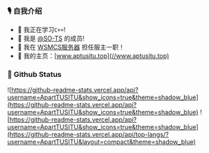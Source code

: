 <!--
**ApartTUSITU/ApartTUSITU** is a ✨ _special_ ✨ repository because its `README.md` (this file) appears on your GitHub profile.

Here are some ideas to get you started:

- 🔭 I’m currently working on ...
- 🌱 I’m currently learning ...
- 👯 I’m looking to collaborate on ...
- 🤔 I’m looking for help with ...
- 💬 Ask me about ...
- 📫 How to reach me: ...
- 😄 Pronouns: ...
- ⚡ Fun fact: ...
-->

### 🎙️ 自我介绍
- 🌱 我正在学习`C++`!
- 👯 我是 [@SO-TS](//github.com/SO-TS) 的成员!
- 🔭 我在 [WSMCS服务器](//www.wsmcs.top) 担任服主一职！
- 💬 我的主页：[www.aptusitu.top](//www.aptusitu.top)

### 📖 Github Status
![https://github-readme-stats.vercel.app/api?username=ApartTUSITU&show_icons=true&theme=shadow_blue](https://github-readme-stats.vercel.app/api?username=ApartTUSITU&show_icons=true&theme=shadow_blue)
![https://github-readme-stats.vercel.app/api?username=ApartTUSITU&show_icons=true&theme=shadow_blue](https://github-readme-stats.vercel.app/api/top-langs/?username=ApartTUSITU&layout=compact&theme=shadow_blue)
